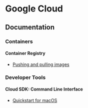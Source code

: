 # Google Cloud

## Documentation
### Containers 
#### Container Registry 
* [Pushing and pulling images](https://cloud.google.com/container-registry/docs/pushing-and-pulling)

### Developer Tools 
#### Cloud SDK: Command Line Interface 
* [Quickstart for macOS](https://cloud.google.com/sdk/docs/quickstart-macos)
